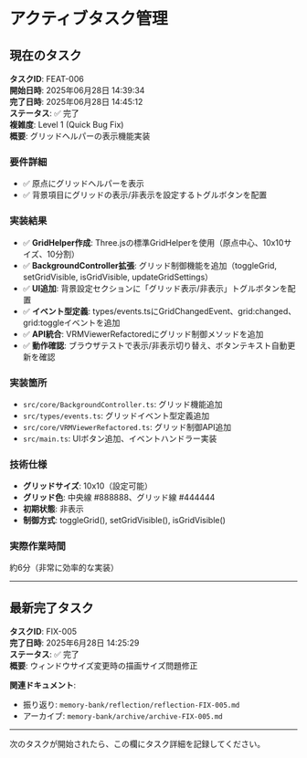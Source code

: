 # アクティブタスク管理

## 現在のタスク

**タスクID**: FEAT-006  
**開始日時**: 2025年06月28日 14:39:34  
**完了日時**: 2025年06月28日 14:45:12  
**ステータス**: ✅ 完了  
**複雑度**: Level 1 (Quick Bug Fix)  
**概要**: グリッドヘルパーの表示機能実装

### 要件詳細
- ✅ 原点にグリッドヘルパーを表示
- ✅ 背景項目にグリッドの表示/非表示を設定するトグルボタンを配置

### 実装結果
- ✅ **GridHelper作成**: Three.jsの標準GridHelperを使用（原点中心、10x10サイズ、10分割）
- ✅ **BackgroundController拡張**: グリッド制御機能を追加（toggleGrid, setGridVisible, isGridVisible, updateGridSettings）
- ✅ **UI追加**: 背景設定セクションに「グリッド表示/非表示」トグルボタンを配置
- ✅ **イベント型定義**: types/events.tsにGridChangedEvent、grid:changed、grid:toggleイベントを追加
- ✅ **API統合**: VRMViewerRefactoredにグリッド制御メソッドを追加
- ✅ **動作確認**: ブラウザテストで表示/非表示切り替え、ボタンテキスト自動更新を確認

### 実装箇所
- `src/core/BackgroundController.ts`: グリッド機能追加
- `src/types/events.ts`: グリッドイベント型定義追加
- `src/core/VRMViewerRefactored.ts`: グリッド制御API追加
- `src/main.ts`: UIボタン追加、イベントハンドラー実装

### 技術仕様
- **グリッドサイズ**: 10x10（設定可能）
- **グリッド色**: 中央線 #888888、グリッド線 #444444
- **初期状態**: 非表示
- **制御方式**: toggleGrid(), setGridVisible(), isGridVisible()

### 実際作業時間
約6分（非常に効率的な実装）

---

## 最新完了タスク

**タスクID**: FIX-005  
**完了日時**: 2025年6月28日 14:25:29  
**ステータス**: ✅ 完了  
**概要**: ウィンドウサイズ変更時の描画サイズ問題修正

**関連ドキュメント**:
- 振り返り: `memory-bank/reflection/reflection-FIX-005.md`
- アーカイブ: `memory-bank/archive/archive-FIX-005.md`

---

次のタスクが開始されたら、この欄にタスク詳細を記録してください。 